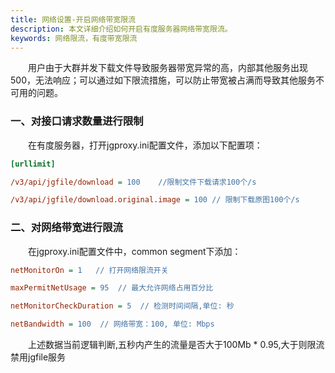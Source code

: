 ```yaml
---
title: 网络设置-开启网络带宽限流
description: 本文详细介绍如何开启有度服务器网络带宽限流。
keywords: 网络限流，有度带宽限流
---
```


　　用户由于大群并发下载文件导致服务器带宽异常的高，内部其他服务出现500，无法响应；可以通过如下限流措施，可以防止带宽被占满而导致其他服务不可用的问题。

### 一、对接口请求数量进行限制

　　在有度服务器，打开jgproxy.ini配置文件，添加以下配置项：

```ini
[urllimit] 

/v3/api/jgfile/download = 100    //限制文件下载请求100个/s 

/v3/api/jgfile/download.original.image = 100 // 限制下载原图100个/s
```

### 二、对网络带宽进行限流

　　在jgproxy.ini配置文件中，common segment下添加：

```ini
netMonitorOn = 1   // 打开网络限流开关 

maxPermitNetUsage = 95  // 最大允许网络占用百分比 

netMonitorCheckDuration = 5  // 检测时间间隔,单位: 秒 

netBandwidth = 100  // 网络带宽：100, 单位: Mbps 
```

　　上述数据当前逻辑判断,五秒内产生的流量是否大于100Mb * 0.95,大于则限流禁用jgfile服务